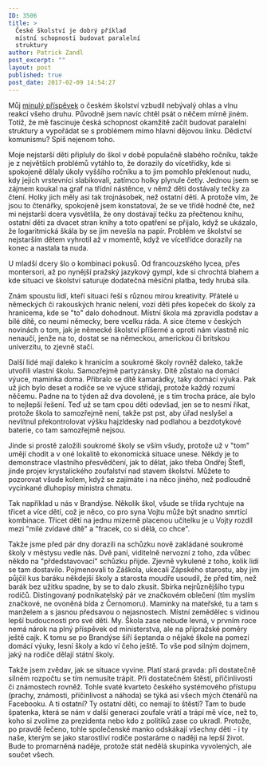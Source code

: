 ```yaml
---
ID: 3506
title: >
  České školství je dobrý příklad
  místní schopnosti budovat paralelní
  struktury
author: Patrick Zandl
post_excerpt: ""
layout: post
published: true
post_date: 2017-02-09 14:54:27
---
```

Můj <a href="https://www.marigold.cz/item/vase-deti-a-nase-skolstvi-oboji-bez-budoucnosti">minulý příspěvek</a> o českém školství vzbudil nebývalý ohlas a vlnu reakcí všeho druhu. Původně jsem navíc chtěl psát o něčem mírně jiném. Totiž, že mě fascinuje česká schopnost okamžitě začít budovat paralelní struktury a vypořádat se s problémem mimo hlavní dějovou linku. Dědictví komunismu? Spíš nejenom toho.<!--more-->

Moje nejstarší děti připluly do škol v době populačně slabého ročníku, takže je z největších problémů vytáhlo to, že dorazily do vícetřídky, kde si spokojeně dělaly úkoly vyššího ročníku a to jim pomohlo překlenout nudu, kdy jejich vrstevníci slabikovali, zatímco holky plynule četly. Jednou jsem se zájmem koukal na graf na třídní nástěnce, v němž děti dostávaly tečky za čtení. Holky jich měly asi tak trojnásobek, než ostatní děti. A protože vím, že jsou to čtenářky, spokojeně jsem konstatoval, že se ve třídě hodně čte, než mi nejstarší dcera vysvětlila, že ony dostávají tečku za přečtenou knihu, ostatní děti za dvacet stran knihy a toto opatření se přijalo, když se ukázalo, že logaritmická škála by se jim nevešla na papír. Problém ve školství se nejstarším dětem vyhrotil až v momentě, když ve vícetřídce dorazily na konec a nastala ta nuda.

U mladší dcery šlo o kombinaci pokusů. Od francouzského lycea, přes montersori, až po nynější pražský jazykový gympl, kde si chrochtá blahem a kde situaci ve školství saturuje dodatečná měsíční platba, tedy hrubá síla.

Znám spoustu lidí, kteří situaci řeší s různou mírou kreativity. Přátelé u německých či rakouských hranic nelení, vozí děti přes kopeček do školy za hranicema, kde se "to" dalo dohodnout. Místní škola má zpravidla podstav a bílé dítě, co neumí německy, bere vcelku ráda. A sice čteme v českých novinách o tom, jak je německé školství příšerné a oproti nám vlastně nic nenaučí, jenže na to, dostat se na německou, americkou či britskou univerzitu, to zjevně stačí.

Další lidé mají daleko k hranicím a soukromé školy rovněž daleko, takže utvořili vlastní školu. Samozřejmě partyzánsky. Dítě zůstalo na domácí výuce, maminka doma. Přibralo se dítě kamarádky, taky domácí výuka. Pak už jich bylo deset a rodiče se ve výuce střídají, protože každý rozumí něčemu. Padne na to týden až dva dovolené, je s tím trocha práce, ale bylo to nejlepší řešení. Teď už se tam cpou děti odevšad, jen se to nesmí říkat, protože škola to samozřejmě není, takže pst pst, aby úřad neslyšel a nevlítnul překontrolovat výšku hajzldesky nad podlahou a bezdotykové baterie, co tam samozřejmě nejsou.

Jinde si prostě založili soukromé školy se vším všudy, protože už v "tom" umějí chodit a v oné lokalitě to ekonomická situace unese. Někdy je to demonstrace vlastního přesvědčení, jak to dělat, jako třeba Ondřej Štefl, jinde projev krystalického zoufalství nad stavem školství. Můžete to pozorovat všude kolem, když se zajímáte i na něco jiného, než podloudně vycinkané dluhopisy ministra chmatu.

Tak například u nás v Brandýse. Několik škol, všude se třída rychtuje na třicet a více dětí, což je něco, co pro syna Vojtu může být snadno smrtící kombinace. Třicet dětí na jednu mizerně placenou učitelku je u Vojty rozdíl mezi "milé zvídavé dítě" a "fracek, co si dělá, co chce".

Takže jsme před pár dny dorazili na schůzku nově zakládané soukromé školy v městysu vedle nás. Dvě paní, viditelně nervozní z toho, zda vůbec někdo na "přdedstavovací" schůzku přijde. Zjevně vykulené z toho, kolik lidí se tam dostavilo. Pojmenovali to Záškola, ukecali Zápského starostu, aby jim půjčil kus baráku někdejší školy a starosta moudře usoudil, že před tím, než barák bez užitku spadne, by se to dalo zkusit. Sbírka nejrůznějšího typu rodičů. Distingovaný podnikatelský pár ve značkovém oblečení (tím myslím značkové, ne ovoněná bída z Černomoru). Maminky na mateřské, tu a tam s manželem a s jasnou předsavou o nejasnostech. Místní zemědělec s vidinou lepší budoucnosti pro své děti. My. Škola zase nebude levná, v prvním roce nemá nárok na plný příspěvek od ministerstva, ale na přípražské poměry ještě cajk. K tomu se po Brandýse šíří šeptanda o nějaké škole na pomezí domácí výuky, lesní školy a kdo ví čeho ještě. To vše pod silným dojmem, jaký na rodiče dělají státní školy.

Takže jsem zvědav, jak se situace vyvine. Platí stará pravda: při dostatečně silném rozpočtu se tím nemusíte trápit. Při dostatečném štěstí, přičinlivosti či známostech rovněž. Tohle svaté kvarteto českého systémového přístupu (prachy, známosti, přičinlivost a náhoda) se týká asi všech mých čtenářů na Facebooku. A ti ostatní? Ty ostatní děti, co nemají to štěstí? Tam to bude špatenka, která se nám v další generaci zoufale vrátí a trápí mě více, než to, koho si zvolíme za prezidenta nebo kdo z politiků zase co ukradl. Protože, po pravdě řečeno, tohle společenské manko odskákají všechny děti - i ty naše, kterým se jako starostliví rodiče postaráme o naději na lepší život. Bude to promarněná naděje, protože stát nedělá skupinka vyvolených, ale součet všech.
